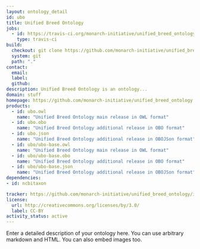 ```yaml
---
layout: ontology_detail
id: ubo
title: Unified Breed Ontology
jobs:
  - id: https://travis-ci.org/monarch-initiative/unified_breed_ontology
    type: travis-ci
build:
  checkout: git clone https://github.com/monarch-initiative/unified_breed_ontology.git
  system: git
  path: "."
contact:
  email: 
  label: 
  github: 
description: Unified Breed Ontology is an ontology...
domain: stuff
homepage: https://github.com/monarch-initiative/unified_breed_ontology
products:
  - id: ubo.owl
    name: "Unified Breed Ontology main release in OWL format"
  - id: ubo.obo
    name: "Unified Breed Ontology additional release in OBO format"
  - id: ubo.json
    name: "Unified Breed Ontology additional release in OBOJSon format"
  - id: ubo/ubo-base.owl
    name: "Unified Breed Ontology main release in OWL format"
  - id: ubo/ubo-base.obo
    name: "Unified Breed Ontology additional release in OBO format"
  - id: ubo/ubo-base.json
    name: "Unified Breed Ontology additional release in OBOJSon format"
dependencies:
- id: ncbitaxon

tracker: https://github.com/monarch-initiative/unified_breed_ontology/issues
license:
  url: http://creativecommons.org/licenses/by/3.0/
  label: CC-BY
activity_status: active
---
```


Enter a detailed description of your ontology here. You can use arbitrary markdown and HTML.
You can also embed images too.

